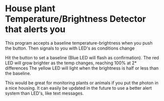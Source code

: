 # House plant Temperature/Brightness Detector that alerts you
This program accepts a baseline temperature-brightness when you push the button. Then signals to you with LED's as conditions change

Hit the button to set a baseline (Blue LED will flash as confirmation).
The red LED will grow brighter as the temp changes, reaching 100% at 2* differences
The yellow LED will light when the brightness is half or less than the baseline.

This would be great for monitoring plants or animals if you put the photon in a nice housing.
It can easily be updated in the future to use a better alert system than LED's, like text messages.
